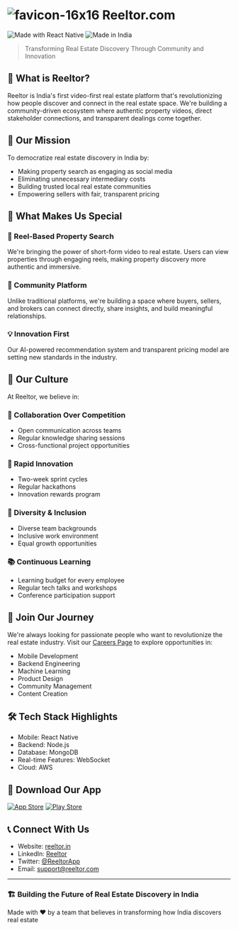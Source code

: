 # ![favicon-16x16](https://github.com/user-attachments/assets/d70f687a-6849-457a-8976-75c7223adf7f) Reeltor.com


![Made with React Native](https://img.shields.io/badge/Made_with-React_Native-20232A?style=for-the-badge&logo=react&logoColor=61DAFB)
![Made in India](https://img.shields.io/badge/Made_in-India-orange?style=for-the-badge)

> Transforming Real Estate Discovery Through Community and Innovation

## 🌟 What is Reeltor?

Reeltor is India's first video-first real estate platform that's revolutionizing how people discover and connect in the real estate space. We're building a community-driven ecosystem where authentic property videos, direct stakeholder connections, and transparent dealings come together.

## 🎯 Our Mission

To democratize real estate discovery in India by:
- Making property search as engaging as social media
- Eliminating unnecessary intermediary costs
- Building trusted local real estate communities
- Empowering sellers with fair, transparent pricing

## 🚀 What Makes Us Special

### 🎥 Reel-Based Property Search
We're bringing the power of short-form video to real estate. Users can view properties through engaging reels, making property discovery more authentic and immersive.

### 👥 Community Platform
Unlike traditional platforms, we're building a space where buyers, sellers, and brokers can connect directly, share insights, and build meaningful relationships.

### 💡 Innovation First
Our AI-powered recommendation system and transparent pricing model are setting new standards in the industry.

## 🌱 Our Culture

At Reeltor, we believe in:

### 🤝 Collaboration Over Competition
- Open communication across teams
- Regular knowledge sharing sessions
- Cross-functional project opportunities

### 🔄 Rapid Innovation
- Two-week sprint cycles
- Regular hackathons
- Innovation rewards program

### 🌈 Diversity & Inclusion
- Diverse team backgrounds
- Inclusive work environment
- Equal growth opportunities

### 📚 Continuous Learning
- Learning budget for every employee
- Regular tech talks and workshops
- Conference participation support

## 💼 Join Our Journey

We're always looking for passionate people who want to revolutionize the real estate industry. Visit our [Careers Page](https://careers.reeltor.com) to explore opportunities in:

- Mobile Development
- Backend Engineering
- Machine Learning
- Product Design
- Community Management
- Content Creation

## 🛠️ Tech Stack Highlights
- Mobile: React Native
- Backend: Node.js
- Database: MongoDB
- Real-time Features: WebSocket
- Cloud: AWS

## 📱 Download Our App

[![App Store](https://img.shields.io/badge/App_Store-0D96F6?style=for-the-badge&logo=app-store&logoColor=white)](https://apps.apple.com/app/reeltor)
[![Play Store](https://img.shields.io/badge/Play_Store-414141?style=for-the-badge&logo=google-play&logoColor=white)](https://play.google.com/store/apps/details?id=com.reeltor)

## 📞 Connect With Us

- Website: [reeltor.in](https://reeltor.com)
- LinkedIn: [Reeltor](https://linkedin.com/company/reeltor)
- Twitter: [@ReeltorApp](https://twitter.com/reeltorapp)
- Email: support@reeltor.com



---
### 🏗️ Building the Future of Real Estate Discovery in India
Made with ❤️ by a team that believes in transforming how India discovers real estate

